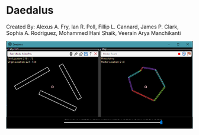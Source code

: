 # Daedalus
Created By: Alexus A. Fry, Ian R. Poll, Fillip L. Cannard, James P. Clark, Sophia A. Rodriguez, Mohammed Hani Shaik, Veerain Arya Manchikanti

![Alt text](GitFiles/DaleusDemo.png "Optional title")
